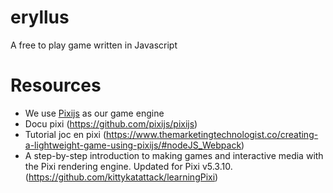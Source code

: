 # eryllus

A free to play game written in Javascript

# Resources

- We use [Pixijs](https://github.com/pixijs/pixijs) as our game engine
- Docu pixi (https://github.com/pixijs/pixijs)
- Tutorial joc en pixi (https://www.themarketingtechnologist.co/creating-a-lightweight-game-using-pixijs/#nodeJS_Webpack)
- A step-by-step introduction to making games and interactive media with the Pixi rendering engine. Updated for Pixi v5.3.10. (https://github.com/kittykatattack/learningPixi)
